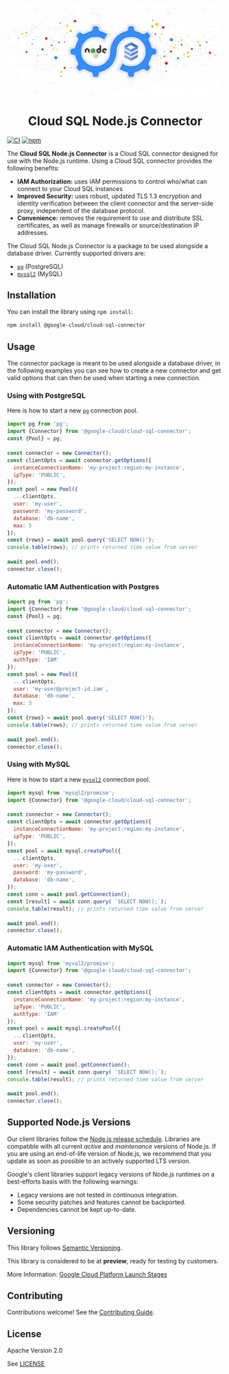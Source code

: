 <p align="center">
    <a href="https://www.npmjs.com/package/@google-cloud/cloud-sql-connector">
        <img src="https://raw.githubusercontent.com/GoogleCloudPlatform/cloud-sql-nodejs-connector/main/docs/images/cloud-sql-nodejs-connector.png" alt="cloud-sql-nodejs-connector image">
    </a>
</p>

<h1 align="center">Cloud SQL Node.js Connector</h1>

[![CI][ci-badge]][ci-build]
[![npm][npm-badge]][npm-docs]

[ci-badge]: https://github.com/GoogleCloudPlatform/cloud-sql-nodejs-connector/actions/workflows/tests.yml/badge.svg?event=push
[ci-build]: https://github.com/GoogleCloudPlatform/cloud-sql-nodejs-connector/actions/workflows/tests.yml?query=event%3Apush+branch%3Amain
[npm-badge]: https://img.shields.io/npm/v/@google-cloud/cloud-sql-connector
[npm-docs]: https://www.npmjs.com/package/@google-cloud/cloud-sql-connector

The **Cloud SQL Node.js Connector** is a Cloud SQL connector designed for use
with the Node.js runtime. Using a Cloud SQL connector provides the following
benefits:
- **IAM Authorization:** uses IAM permissions to control who/what can connect to
your Cloud SQL instances
- **Improved Security:** uses robust, updated TLS 1.3 encryption and identity
verification between the client connector and the server-side proxy,
independent of the database protocol.
- **Convenience:** removes the requirement to use and distribute SSL
certificates, as well as manage firewalls or source/destination IP addresses.

The Cloud SQL Node.js Connector is a package to be used alongside a database
driver. Currently supported drivers are:

- [`pg`](https://www.npmjs.com/package/pg) (PostgreSQL)
- [`mysql2`](https://www.npmjs.com/package/mysql2) (MySQL)

## Installation

You can install the library using `npm install`:

```sh
npm install @google-cloud/cloud-sql-connector
```

## Usage

The connector package is meant to be used alongside a database driver, in the
following examples you can see how to create a new connector and get valid
options that can then be used when starting a new connection.

### Using with PostgreSQL

Here is how to start a new
[`pg`](https://www.npmjs.com/package/pg) connection pool.

```js
import pg from 'pg';
import {Connector} from '@google-cloud/cloud-sql-connector';
const {Pool} = pg;

const connector = new Connector();
const clientOpts = await connector.getOptions({
  instanceConnectionName: 'my-project:region:my-instance',
  ipType: 'PUBLIC', 
});
const pool = new Pool({
  ...clientOpts,
  user: 'my-user',
  password: 'my-password',
  database: 'db-name',
  max: 5
});
const {rows} = await pool.query('SELECT NOW()');
console.table(rows); // prints returned time value from server

await pool.end();
connector.close();
```

### Automatic IAM Authentication with Postgres
```js
import pg from 'pg';
import {Connector} from '@google-cloud/cloud-sql-connector';
const {Pool} = pg;

const connector = new Connector();
const clientOpts = await connector.getOptions({
  instanceConnectionName: 'my-project:region:my-instance',
  ipType: 'PUBLIC', 
  authType: 'IAM'
});
const pool = new Pool({
  ...clientOpts,
  user: 'my-user@project-id.iam',
  database: 'db-name',
  max: 5
});
const {rows} = await pool.query('SELECT NOW()');
console.table(rows); // prints returned time value from server

await pool.end();
connector.close();
```

### Using with MySQL

Here is how to start a new
[`mysql2`](https://www.npmjs.com/package/mysql2) connection pool.

```js
import mysql from 'mysql2/promise';
import {Connector} from '@google-cloud/cloud-sql-connector';

const connector = new Connector();
const clientOpts = await connector.getOptions({
  instanceConnectionName: 'my-project:region:my-instance',
  ipType: 'PUBLIC',
});
const pool = await mysql.createPool({
  ...clientOpts,
  user: 'my-user',
  password: 'my-password',
  database: 'db-name',
});
const conn = await pool.getConnection();
const [result] = await conn.query( `SELECT NOW();`);
console.table(result); // prints returned time value from server

await pool.end();
connector.close();
```

### Automatic IAM Authentication with MySQL

```js
import mysql from 'mysql2/promise';
import {Connector} from '@google-cloud/cloud-sql-connector';

const connector = new Connector();
const clientOpts = await connector.getOptions({
  instanceConnectionName: 'my-project:region:my-instance',
  ipType: 'PUBLIC',
  authType: 'IAM'
});
const pool = await mysql.createPool({
  ...clientOpts,
  user: 'my-user',
  database: 'db-name',
});
const conn = await pool.getConnection();
const [result] = await conn.query( `SELECT NOW();`);
console.table(result); // prints returned time value from server

await pool.end();
connector.close();
```

## Supported Node.js Versions

Our client libraries follow the
[Node.js release schedule](https://nodejs.org/en/about/releases/).
Libraries are compatible with all current _active_ and _maintenance_ versions
of Node.js.
If you are using an end-of-life version of Node.js, we recommend that you
update as soon as possible to an actively supported LTS version.

Google's client libraries support legacy versions of Node.js runtimes on a
best-efforts basis with the following warnings:

* Legacy versions are not tested in continuous integration.
* Some security patches and features cannot be backported.
* Dependencies cannot be kept up-to-date.

## Versioning

This library follows [Semantic Versioning](http://semver.org/).

This library is considered to be at **preview**, ready for testing by customers.

More Information:
[Google Cloud Platform Launch Stages](https://cloud.google.com/terms/launch-stages)

## Contributing

Contributions welcome! See the [Contributing Guide](./docs/contributing.md).

## License

Apache Version 2.0

See [LICENSE](./LICENSE)
